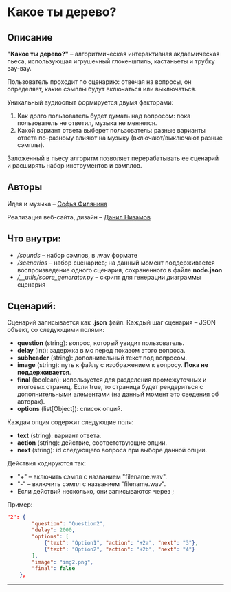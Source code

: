 # Какое ты дерево?
## Описание

**"Какое ты дерево?"** – алгоритмическая интерактивная акдаемическая пьеса, использующая игрушечный глокеншпиль, кастаньеты и трубку вау-вау.

Пользователь проходит по сценарию: отвечая на вопросы, он определяет, какие сэмплы будут включаться или выключаться.

Уникальный аудиоопыт формируется двумя факторами:
1. Как долго пользователь будет думать над вопросом: пока пользователь не ответил, музыка не меняется.
2. Какой вариант ответа выберет пользователь: разные варианты ответа по-разному влияют на музыку (включают/выключают разные сэмплы).

Заложенный в пьесу алгоритм позволяет перерабатывать ее сценарий и расширять набор инструментов и сэмплов.

## Авторы

Идея и музыка – [Софья Филянина](https://vk.com/buongiorno001)

Реализация веб-сайта, дизайн – [Данил Низамов](https://vk.com/nizamovdanil)

## Что внутри:

- _/sounds_ – набор сэмлов, в .wav формате
- _/scenarios_ – набор сценариев; на данный момент поддерживается воспроизведение одного сценария, сохраненного в файле **node.json**
- */__utils/score_generator.py* – скрипт для генерации диаграммы сценария

## Сценарий:

Сценарий записывается как **.json** файл. Каждый шаг сценария – JSON объект, со следующими полями:
- **question** (string): вопрос, который увидит пользователь.
- **delay** (int): задержка в мс перед показом этого вопроса.
- **subheader** (string): дополнительный текст под вопросом.
- **image** (string): путь к файлу с изображением к вопросу. **Пока не поддерживается**.
- **final** (boolean): используется для разделения промежуточных и итоговых страниц. Если true, то страница будет рендериться с дополнительными элементами (на данный момент это сведения об авторах).
- **options** (list[Object]): список опций.

Каждая опция содержит следующие поля:
- **text** (string): вариант ответа.
- **action** (string): действие, соответствующие опции.
- **next** (string): id следующего вопроса при выборе данной опции.

Действия кодируются так:
- "+<filename>" – включить сэмпл с названием "filename.wav".
- "-<filename>" – включить сэмпл с названием "filename.wav".
- Если действий несколько, они записываются через ;

Пример:

```json
"2": {
        "question": "Question2",
        "delay": 2000,
        "options": [
            {"text": "Option1", "action": "+2a", "next": "3"},
            {"text": "Option2", "action": "+2b", "next": "4"}
        ],
        "image": "img2.png",
        "final": false
    },
```

---
